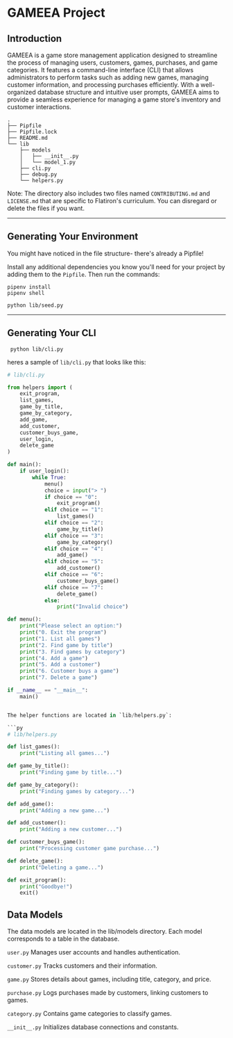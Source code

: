 # GAMEEA Project

## Introduction
GAMEEA is a game store management application designed to streamline the process of managing users, customers, games, purchases, and game categories. It features a command-line interface (CLI) that allows administrators to perform tasks such as adding new games, managing customer information, and processing purchases efficiently. With a well-organized database structure and intuitive user prompts, GAMEEA aims to provide a seamless experience for managing a game store's inventory and customer interactions.




```console
.
├── Pipfile
├── Pipfile.lock
├── README.md
└── lib
    ├── models
    │   ├── __init__.py
    │   └── model_1.py
    ├── cli.py
    ├── debug.py
    └── helpers.py
```

Note: The directory also includes two files named `CONTRIBUTING.md` and
`LICENSE.md` that are specific to Flatiron's curriculum. You can disregard or
delete the files if you want.

---

## Generating Your Environment

You might have noticed in the file structure- there's already a Pipfile!

Install any additional dependencies you know you'll need for your project by
adding them to the `Pipfile`. Then run the commands:

```console
pipenv install
pipenv shell

```
```seed Database
python lib/seed.py
```


---

## Generating Your CLI
``` access the menu
 python lib/cli.py
```

heres a sample  of `lib/cli.py` that looks like this:

```py
# lib/cli.py

from helpers import (
    exit_program,
    list_games,
    game_by_title,
    game_by_category,
    add_game,
    add_customer,
    customer_buys_game,
    user_login,
    delete_game
)

def main():
    if user_login():
        while True:
            menu()
            choice = input("> ")
            if choice == "0":
                exit_program()
            elif choice == "1":
                list_games()
            elif choice == "2":
                game_by_title()
            elif choice == "3":
                game_by_category()
            elif choice == "4":
                add_game()
            elif choice == "5":
                add_customer()
            elif choice == "6":
                customer_buys_game()
            elif choice == "7":
                delete_game()
            else:
                print("Invalid choice")

def menu():
    print("Please select an option:")
    print("0. Exit the program")
    print("1. List all games")
    print("2. Find game by title")
    print("3. Find games by category")
    print("4. Add a game")
    print("5. Add a customer")
    print("6. Customer buys a game")
    print("7. Delete a game")

if __name__ == "__main__":
    main()


The helper functions are located in `lib/helpers.py`:

```py
# lib/helpers.py

def list_games():
    print("Listing all games...")

def game_by_title():
    print("Finding game by title...")

def game_by_category():
    print("Finding games by category...")

def add_game():
    print("Adding a new game...")

def add_customer():
    print("Adding a new customer...")

def customer_buys_game():
    print("Processing customer game purchase...")

def delete_game():
    print("Deleting a game...")

def exit_program():
    print("Goodbye!")
    exit()

```
## Data Models

The data models are located in the lib/models directory. Each model corresponds to a table in the database.

`user.py`
Manages user accounts and handles authentication.

`customer.py`
Tracks customers and their information.

`game.py`
Stores details about games, including title, category, and price.

`purchase.py`
Logs purchases made by customers, linking customers to games.

`category.py`
Contains game categories to classify games.

`__init__.py`
Initializes database connections and constants.








